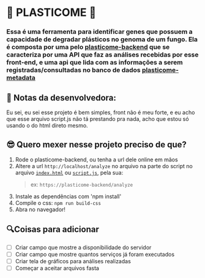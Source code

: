 # 🍄 PLASTICOME 🍄
### Essa é uma ferramenta para identificar genes que possuem a capacidade de degradar plásticos no genoma de um fungo. Ela é composta por uma pelo [plasticome-backend](https://github.com/G2BC/plasticome-backend) que se caracteriza por uma API que faz as análises recebidas por esse front-end, e uma api que lida com as informações a serem registradas/consultadas no banco de dados [plasticome-metadata](https://github.com/G2BC/plasticome-metadata)

## 💙 Notas da desenvolvedora:
Eu sei, eu sei esse projeto é bem simples, front não é meu forte, e eu acho que esse arquivo script.js não tá prestando pra nada, acho que estou só usando o do html direto mesmo.


## 😎 Quero mexer nesse projeto preciso de que?
1. Rode o plasticome-backend, ou tenha a url dele online em mãos
2. Altere a url `http://localhost/analyze` no arquivo na parte do script no arquivo [`index.html`](./index.html) ou [`script.js`](./scripts.js), pela sua:
    > ex: `https://plasticome-backend/analyze`
<!-- 3. Como ele está bem simples, é só abrir o html no navegador -->
3. Instale as dependências com 'npm install'
4. Compile o css: `npm run build-css`
5. Abra no navegador!

## 🔍Coisas para adicionar
 - [ ] Criar campo que mostre a disponibilidade do servidor
 - [ ] Criar campo que mostre quantos serviços já foram executados
 - [ ] Criar tela de gráficos para análises realizadas
 - [ ] Começar a aceitar arquivos fasta
